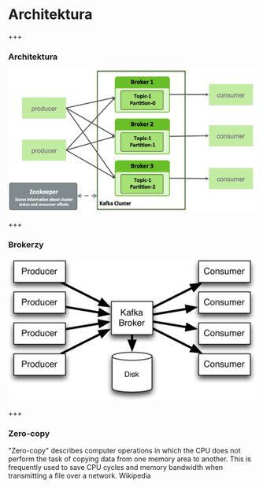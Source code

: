 
# Architektura


+++
### Architektura
![](assets/img/kafka/architecture/Kafka-Broker-Diagram.png)



+++
### Brokerzy
![](assets/img/kafka/architecture/broker-on-disk.png)



+++
### Zero-copy
"Zero-copy" describes computer operations in which the CPU does not perform the task of copying data from one memory area to another. This is frequently used to save CPU cycles and memory bandwidth when transmitting a file over a network. Wikipedia
